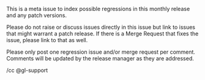 This is a meta issue to index possible regressions in this monthly release
and any patch versions.

Please do not raise or discuss issues directly in this issue but link to
issues that might warrant a patch release. If there is a Merge Request
that fixes the issue, please link to that as well.

Please only post one regression issue and/or merge request per comment.
Comments will be updated by the release manager as they are addressed.

/cc @gl-support
